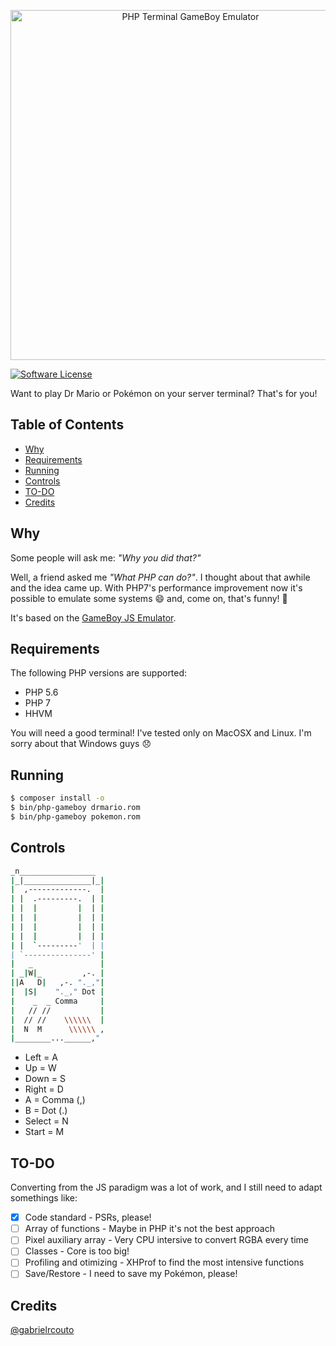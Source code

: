 <p align="center"><img src="https://www.dropbox.com/s/hi6hmiv6ygs950o/HsaaQZKHrA.gif?dl=1" width="560" alt="PHP Terminal GameBoy Emulator" /></p>

[![Software License](https://img.shields.io/badge/license-MIT-brightgreen.svg?style=flat)](http://gabrielrcouto.mit-license.org/)

Want to play Dr Mario or Pokémon on your server terminal? That's for you!

## Table of Contents

+ [Why](#why)
+ [Requirements](#requirements)
+ [Running](#running)
+ [Controls](#controls)
+ [TO-DO](#todo)
+ [Credits](#credits)

## Why

Some people will ask me: _"Why you did that?"_

Well, a friend asked me _"What PHP can do?"_. I thought about that awhile and
the idea came up. With PHP7's performance improvement now it's possible to
emulate some systems :smile: and, come on, that's funny! :dancers:

It's based on the [GameBoy JS Emulator](https://github.com/taisel/GameBoy-Online).

## Requirements

The following PHP versions are supported:

+ PHP 5.6
+ PHP 7
+ HHVM

You will need a good terminal! I've tested only on MacOSX and Linux. I'm sorry
about that Windows guys :disappointed:

## Running

```bash
$ composer install -o
$ bin/php-gameboy drmario.rom
$ bin/php-gameboy pokemon.rom
```

## Controls

```bash
_n_________________
|_|_______________|_|
|  ,-------------.  |
| |  .---------.  | |
| |  |         |  | |
| |  |         |  | |
| |  |         |  | |
| |  |         |  | |
| |  `---------'  | |
| `---------------' |
|   _               |
| _|W|_         ,-. |
||A   D|   ,-. "._,"|
|  |S|    "._," Dot |
|    _  _ Comma     |
|   // //           |
|  // //    \\\\\\  |
|  N  M      \\\\\\ ,
|________...______,"
```

+ Left = A
+ Up = W
+ Down = S
+ Right = D
+ A = Comma (,)
+ B = Dot (.)
+ Select = N
+ Start = M

## TO-DO

Converting from the JS paradigm was a lot of work, and I still need to adapt somethings like:

- [x] Code standard - PSRs, please!
- [ ] Array of functions - Maybe in PHP it's not the best approach
- [ ] Pixel auxiliary array - Very CPU intersive to convert RGBA every time
- [ ] Classes - Core is too big!
- [ ] Profiling and otimizing - XHProf to find the most intensive functions
- [ ] Save/Restore - I need to save my Pokémon, please!

## Credits

[@gabrielrcouto](http://www.twitter.com/gabrielrcouto)
